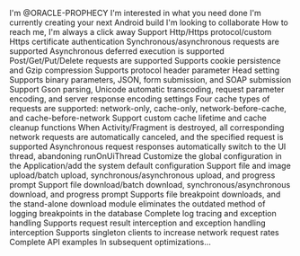 I'm @ORACLE-PROPHECY
I'm interested in what you need done
I'm currently creating your next Android build
I'm looking to collaborate
How to reach me, I'm always a click away
Support Http/Https protocol/custom Https certificate authentication
Synchronous/asynchronous requests are supported
Asynchronous deferred execution is supported
Post/Get/Put/Delete requests are supported
Supports cookie persistence and Gzip compression
Supports protocol header parameter Head setting
Supports binary parameters, JSON, form submission, and SOAP submission
Support Gson parsing, Unicode automatic transcoding, request parameter encoding, and server response encoding settings
Four cache types of requests are supported: network-only, cache-only, network-before-cache, and cache-before-network
Support custom cache lifetime and cache cleanup functions
When Activity/Fragment is destroyed, all corresponding network requests are automatically canceled, and the specified request is supported
Asynchronous request responses automatically switch to the UI thread, abandoning runOnUiThread
Customize the global configuration in the Application/add the system default configuration
Support file and image upload/batch upload, synchronous/asynchronous upload, and progress prompt
Support file download/batch download, synchronous/asynchronous download, and progress prompt
Supports file breakpoint downloads, and the stand-alone download module eliminates the outdated method of logging breakpoints in the database
Complete log tracing and exception handling
Supports request result interception and exception handling interception
Supports singleton clients to increase network request rates
Complete API examples
In subsequent optimizations...
